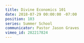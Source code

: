 ```yaml
---
title: Divine Economics 101
date: 2018-07-29 00:00:00 -07:00
position: 103
series: Summer School
communicator: Pastor Jason Graves
vimeo_id: 282217824
---
```


